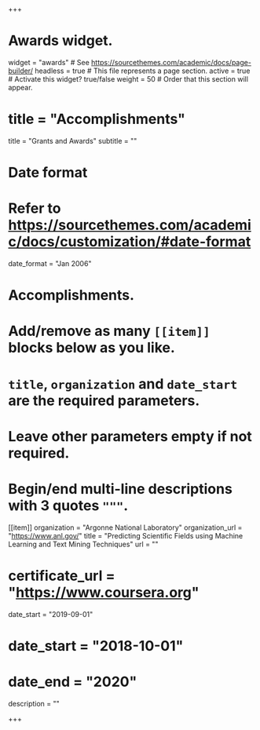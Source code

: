 +++
# Awards widget.
widget = "awards"  # See https://sourcethemes.com/academic/docs/page-builder/
headless = true  # This file represents a page section.
active = true  # Activate this widget? true/false
weight = 50  # Order that this section will appear.

# title = "Accomplish&shy;ments"
title = "Grants and Awards"
subtitle = ""

# Date format
#   Refer to https://sourcethemes.com/academic/docs/customization/#date-format
 date_format = "Jan 2006"

# Accomplishments.
#   Add/remove as many `[[item]]` blocks below as you like.
#   `title`, `organization` and `date_start` are the required parameters.
#   Leave other parameters empty if not required.
#   Begin/end multi-line descriptions with 3 quotes `"""`.


[[item]]
  organization = "Argonne National Laboratory"
  organization_url = "https://www.anl.gov/"
  title = "Predicting Scientific Fields using Machine Learning and Text Mining Techniques"
  url = ""
  # certificate_url = "https://www.coursera.org"
  date_start = "2019-09-01"
  # date_start = "2018-10-01"

 # date_end = "2020"
  description = ""
  

+++
